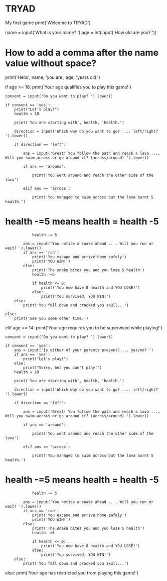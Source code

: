 # TRYAD
My first game
print('Welcome to TRYAD')


name = input('What is your name? ')
age = int(input('How old are you? '))

# How to add a comma after the name value without space?

print('Hello', name, 'you are', age, 'years old.')


if age >= 18:
    print('Your age qualifies you to play this game!')
    
    consent = input('Do you want to play? ').lower()
    
    if consent == 'yes':
        print("Let's play!")
        health = 10
        
        print('You are starting with', health, 'health.')
        
        direction = input('Which way do you want to go? .... left/right? ').lower()
        
        if direction == 'left':
            
            ans = input('Great! You follow the path and reach a lava .... Will you swim across or go around it? (across/around) ').lower()
            
            if ans == 'around':
                
                print('You went around and reach the other side of the lava')
                
            elif ans == 'across':
                
                print('You managed to swim across but the lava burnt 5 health.')
# health -=5 means health = health -5
                health -= 5
            
            ans = input('You notice a snake ahead .... Will you run or wait? ').lower()
            if ans == 'run':
                print('You escape and arrive home safely')
                print('YOU WIN!')
            else:
                print('The snake bites you and you lose 5 health')
                health -=5
                
                if health <= 0:
                    print('You now have 0 health and YOU LOSE!')
                else:
                    print('You survived, YOU WIN!')
        else:
            print('You fell down and cracked you skull...')
        
    else:
        print('See you some other time.')
elif age >= 14:
    print('Your age requires you to be supervised while playing!')
    
    consent = input('Do you want to play? ').lower()
    
    if consent == 'yes':
        ans = input('Is either of your parents present? ... yes/no? ')
        if ans == 'yes':
            print("Let's play!")
        else:
            print("Sorry, but you can't play!")
        health = 10
        
        print('You are starting with', health, 'health.')
        
        direction = input('Which way do you want to go? .... left/right? ').lower()
        
        if direction == 'left':
            
            ans = input('Great! You follow the path and reach a lava .... Will you swim across or go around it? (across/around) ').lower()
            
            if ans == 'around':
                
                print('You went around and reach the other side of the lava')
                
            elif ans == 'across':
                
                print('You managed to swim across but the lava burnt 5 health.')
# health -=5 means health = health -5
                health -= 5
            
            ans = input('You notice a snake ahead .... Will you run or wait? ').lower()
            if ans == 'run':
                print('You escape and arrive home safely')
                print('YOU WIN!')
            else:
                print('The snake bites you and you lose 5 health')
                health -=5
                
                if health <= 0:
                    print('You now have 0 health and YOU LOSE!')
                else:
                    print('You survived, YOU WIN!')
        else:
            print('You fell down and cracked you skull...')
else:
    print('Your age has restricted you from playing this game!')
